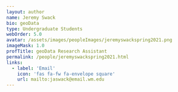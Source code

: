 ```yaml
---
layout: author
name: Jeremy Swack
bio: geoData
type: Undergraduate Students
webOrder: 5.0
avatar: /assets/images/peopleImages/jeremyswackspring2021.png
imageMask: 1.0
profTitle: geoData Research Assistant
permalink: /people/jeremyswackspring2021.html 
links:
  - label: 'Email'
    icon: 'fas fa-fw fa-envelope square'
    url: mailto:jaswack@email.wm.edu
---
```

